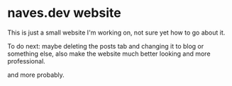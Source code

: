 # naves.dev website
This is just a small website I'm working on, not sure yet how to go about it.

To do next: maybe deleting the posts tab and changing it to blog or something else, also make the website much better looking and more professional.

and more probably.
